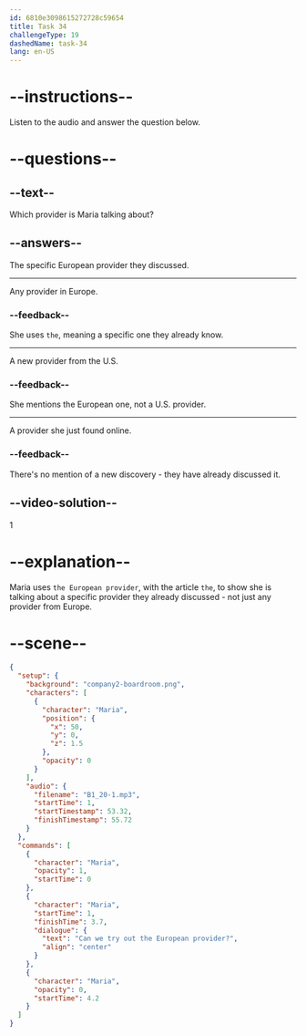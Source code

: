 ```yaml
---
id: 6810e3098615272728c59654
title: Task 34
challengeType: 19
dashedName: task-34
lang: en-US
---
```


<!-- (Audio) Maria: Can we try out the European provider? -->

# --instructions--

Listen to the audio and answer the question below.

# --questions--

## --text--

Which provider is Maria talking about?

## --answers--

The specific European provider they discussed.

---

Any provider in Europe.

### --feedback--

She uses `the`, meaning a specific one they already know.

---

A new provider from the U.S.

### --feedback--

She mentions the European one, not a U.S. provider.

---

A provider she just found online.

### --feedback--

There's no mention of a new discovery - they have already discussed it.

## --video-solution--

1

# --explanation--

Maria uses `the European provider`, with the article `the`, to show she is talking about a specific provider they already discussed - not just any provider from Europe.

# --scene--

```json
{
  "setup": {
    "background": "company2-boardroom.png",
    "characters": [
      {
        "character": "Maria",
        "position": {
          "x": 50,
          "y": 0,
          "z": 1.5
        },
        "opacity": 0
      }
    ],
    "audio": {
      "filename": "B1_20-1.mp3",
      "startTime": 1,
      "startTimestamp": 53.32,
      "finishTimestamp": 55.72
    }
  },
  "commands": [
    {
      "character": "Maria",
      "opacity": 1,
      "startTime": 0
    },
    {
      "character": "Maria",
      "startTime": 1,
      "finishTime": 3.7,
      "dialogue": {
        "text": "Can we try out the European provider?",
        "align": "center"
      }
    },
    {
      "character": "Maria",
      "opacity": 0,
      "startTime": 4.2
    }
  ]
}
```
